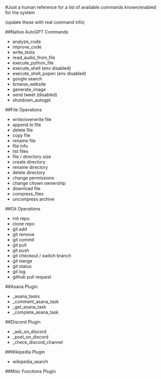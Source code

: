 #Just a human reference for a list of available commands known/enabled for the system

(update these with real command info)

##Native AutoGPT Commands
  - analyze_code
  - improve_code
  - write_tests
  - read_audio_from_file
  - execute_python_file
  - execute_shell (env disabled)
  - execute_shell_popen (env disabled)
  - google search
  - browse_website
  - generate_image
  - send tweet (disabled)
  - shutdown_autogpt

##File Operations
- write/overwrite file
- append to file
- delete file
- copy file
- rename file
- file info
- list files
- file / directory size
- create directory
- rename directory
- delete directory
- change permissions
- change chown ownership
- download file
- compress_files
- uncompress archive

##Git Operations
- init repo
- clone repo
- git add
- git remove
- git commit
- git pull
- git push
- git checkout / switch branch
- git merge
- git status
- git log
- github pull request

##Asana Plugin
- _asana_tasks
- _comment_asana_task
- _get_asana_task
- _complete_asana_task

##Discord Plugin
- _ask_on_discord
- _post_on_discord
- _check_discord_channel

##Wikipedia Plugin
  - wikipedia_search

##Misc Functions Plugin
